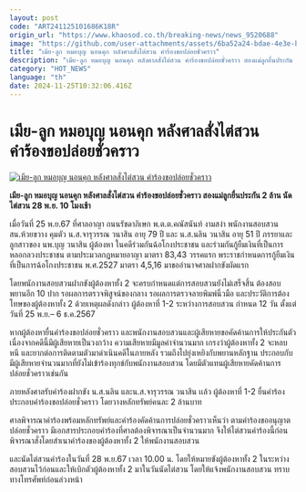 ```yaml
---
layout: post
code: "ART241125101686K18R"
origin_url: "https://www.khaosod.co.th/breaking-news/news_9520688"
image: "https://github.com/user-attachments/assets/6ba52a24-bdae-4e3e-b6dd-85504b280337"
title: "เมีย-ลูก หมอบุญ นอนคุก หลังศาลสั่งไต่สวน คำร้องขอปล่อยชั่วคราว"
description: "เมีย-ลูก หมอบุญ นอนคุก หลังศาลสั่งไต่สวน คำร้องขอปล่อยชั่วคราว สองแม่ลูกยื่นประกัน 2 ล้าน นัดไต่สวน 28 พ.ย. เวลา 10 โมงเช้า"
category: "HOT_NEWS"
language: "th"
date: 2024-11-25T10:32:06.416Z
---
```


# เมีย-ลูก หมอบุญ นอนคุก หลังศาลสั่งไต่สวน คำร้องขอปล่อยชั่วคราว

[![เมีย-ลูก หมอบุญ นอนคุก หลังศาลสั่งไต่สวน คำร้องขอปล่อยชั่วคราว](https://www.khaosod.co.th/wpapp/uploads/2024/11/doctor4554-3.jpg "เมีย-ลูก หมอบุญ นอนคุก หลังศาลสั่งไต่สวน คำร้องขอปล่อยชั่วคราว")](https://www.khaosod.co.th/wpapp/uploads/2024/11/doctor4554-3.jpg)

**เมีย-ลูก หมอบุญ นอนคุก หลังศาลสั่งไต่สวน คำร้องขอปล่อยชั่วคราว สองแม่ลูกยื่นประกัน 2 ล้าน นัดไต่สวน 28 พ.ย. 10 โมงเช้า**

เมื่อวันที่ 25 พ.ย.67 ที่ศาลอาญา ถนนรัชดาภิเษก พ.ต.ต.คณัสนันท์ งามสง่า พนักงานสอบสวน สน.ห้วยขวาง คุมตัว น.ส.จารุวรรณ วนาสิน อายุ 79 ปี และ น.ส.นลิน วนาสิน อายุ 51 ปี ภรรยาและลูกสาวของ นพ.บุญ วนาสิน ผู้ต้องหา ในคดีร่วมกันฉ้อโกงประชาชน และร่วมกันกู้ยืมเงินที่เป็นการหลอกลวงประชาชน ตามประมวลกฎหมายอาญา มาตรา 83,43 วรรคแรก พระราชกำหนดการกู้ยืมเงินที่เป็นการฉ้อโกงประชาชน พ.ศ.2527 มาตรา 4,5,16 มาขออำนาจศาลฝากขังผัดแรก

โดยพนักงานสอบสวนฝากขังผู้ต้องหาทั้ง 2 จะครบกำหนดแต่การสอบสวนยังไม่เสร็จสิ้น ต้องสอบพยานอีก 10 ปาก รอผลการตรวจพิสูจน์ของกลาง รอผลการตรวจลายพิมพ์นิ้วมือ และประวัติการต้องโทษของผู้ต้องหาทั้ง 2 ด้วยเหตุผลดังกล่าว ผู้ต้องหาที่ 1-2 ระหว่างการสอบสวน กำหนด 12 วัน ตั้งแต่วันที่ 25 พ.ย.– 6 ธ.ค.2567

หากผู้ต้องหายื่นคำร้องขอปล่อยชั่วคราว และพนักงานสอบสวนและผู้เสียหายขอคัดค้านการให้ประกันตัว เนื่องจากคดีนี้มีผู้เสียหายเป็นวงกว้าง ความเสียหายมีมูลค่าจำนวนมาก เกรงว่าผู้ต้องหาทั้ง 2 จะหลบหนี และยากต่อการติดตามตัวมาดำเนินคดีในภายหลัง รวมถึงไปยุ่งเหยิงกับพยานหลักฐาน ประกอบกับมีผู้เสียหายจำนวนมากที่ยังไม่เข้าร้องทุกข์กับพนักงานสอบสวน โดยมีตัวแทนผู้เสียหายคัดค้านการปล่อยชั่วคราวเช่นกัน

ภายหลังศาลรับคำร้องฝากขัง น.ส.นลิน และน.ส.จารุวรรณ วนาสิน เเล้ว ผู้ต้องหาที่ 1-2 ยื่นคำร้องประกอบคำร้องขอปล่อยชั่วคราว โดยวางหลักทรัพย์คนละ 2 ล้านบาท

ศาลพิจารณาคำร้องพร้อมหลักทรัพย์และคำร้องคัดค้านการปล่อยชั่วคราวเห็นว่า ตามคำร้องขออนุญาตปล่อยชั่วคราว มีเอกสารประกอบคำร้องที่ศาลต้องพิจารณาเป็นจำนวนมาก จึงให้ไต่สวนคำร้องนี้ก่อนพิจารณาสั่งโดยสำเนาคำร้องของผู้ต้องหาทั้ง 2 ให้พนักงานสอบสวน

และนัดไต่สวนคำร้องในวันที่ 28 พ.ย.67 เวลา 10.00 น. โดยให้หมายขังผู้ต้องหาทั้ง 2 ในระหว่างสอบสวนไว้ก่อนและให้เบิกตัวผู้ต้องหาทั้ง 2 มาในวันนัดไต่สวน โดยให้แจ้งพนักงานสอบสวน ทราบทางโทรศัพท์ก่อนล่วงหน้า

